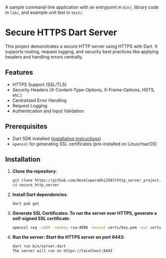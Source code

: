 A sample command-line application with an entrypoint in `bin/`, library code
in `lib/`, and example unit test in `test/`.
# Secure HTTPS Dart Server

This project demonstrates a secure HTTP server using HTTPS with Dart. It supports routing, request logging, and security best practices like applying headers and handling errors centrally.

## Features

- HTTPS Support (SSL/TLS)
- Security Headers (X-Content-Type-Options, X-Frame-Options, HSTS, etc.)
- Centralized Error Handling
- Request Logging
- Authentication and Input Validation

## Prerequisites

- Dart SDK installed ([installation instructions](https://dart.dev/get-dart))
- `openssl` for generating SSL certificates (pre-installed on Linux/macOS)

## Installation

1. **Clone the repository**:
   ```bash
   git clone https://github.com/developerabhi2507/http_server_project.git
   cd secure_http_server

2. **Install Dart dependencies**:
   ```bash
   dart pub get

3. **Generate SSL Certificates: To run the server over HTTPS, generate a self-signed SSL certificate**:
   ```bash
   openssl req -x509 -newkey rsa:4096 -keyout certs/key.pem -out certs/cert.pem -days 365 -nodes

4. **Run the server: Start the HTTPS server on port 8443**:
   ```bash
   dart run bin/server.dart
   The server will run on https://localhost:8443
